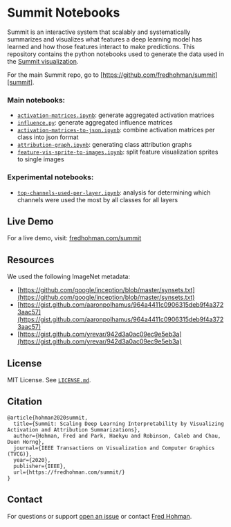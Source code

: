 # Summit Notebooks

Summit is an interactive system that scalably and systematically summarizes and visualizes what features a deep learning model has learned and how those features interact to make predictions.
This repository contains the python notebooks used to generate the data used in the [Summit visualization][summit].

For the main Summit repo, go to [https://github.com/fredhohman/summit][summit].


### Main notebooks:

* [`activation-matrices.ipynb`](activation-matrices.ipynb): generate aggregated activation matrices
* [`influence.py`](activation-matrices.ipynb): generate aggregated influence matrices
* [`activation-matrices-to-json.ipynb`](activation-matrices-to-json.ipynb): combine activation matrices per class into json format
* [`attribution-graph.ipynb`](dag.ipynb): generating class attribution graphs
* [`feature-vis-sprite-to-images.ipynb`](feature-vis-sprite-to-images.ipynb): split feature visualization sprites to single images

### Experimental notebooks:

* [`top-channels-used-per-layer.ipynb`](top-channels-used-per-layer.ipynb): analysis for determining which channels were used the most by all classes for all layers


## Live Demo

For a live demo, visit: [fredhohman.com/summit][demo]


## Resources

We used the following ImageNet metadata:

* [https://github.com/google/inception/blob/master/synsets.txt](https://github.com/google/inception/blob/master/synsets.txt)
* [https://gist.github.com/aaronpolhamus/964a4411c0906315deb9f4a3723aac57](https://gist.github.com/aaronpolhamus/964a4411c0906315deb9f4a3723aac57)
* [https://gist.github.com/yrevar/942d3a0ac09ec9e5eb3a](https://gist.github.com/yrevar/942d3a0ac09ec9e5eb3a)


## License

MIT License. See [`LICENSE.md`](LICENSE.md).


## Citation

```
@article{hohman2020summit,
  title={Summit: Scaling Deep Learning Interpretability by Visualizing Activation and Attribution Summarizations},
  author={Hohman, Fred and Park, Haekyu and Robinson, Caleb and Chau, Duen Horng},
  journal={IEEE Transactions on Visualization and Computer Graphics (TVCG)},
  year={2020},
  publisher={IEEE},
  url={https://fredhohman.com/summit/}
}
```


## Contact

For questions or support [open an issue][issues] or contact [Fred Hohman][fred].

[summit]: https://github.com/fredhohman/summit
[fred]: https://fredhohman.com
[demo]: https://fredhohman.com/summit/
[issues]: https://github.com/fredhohman/summit-notebooks/issues
